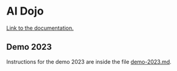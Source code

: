 # AI Dojo

[Link to the documentation.](https://ai-dojo.gitlab-pages.ics.muni.cz/ai-dojo)

## Demo 2023
Instructions for the demo 2023 are inside the file [demo-2023.md](demo-2023/README.md).
